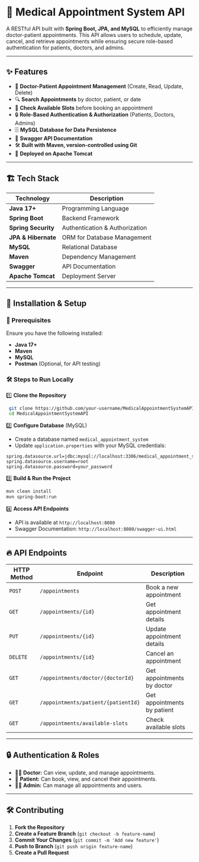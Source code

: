 # 🏥 Medical Appointment System API

A RESTful API built with **Spring Boot, JPA, and MySQL** to efficiently manage doctor-patient appointments. This API allows users to schedule, update, cancel, and retrieve appointments while ensuring secure role-based authentication for patients, doctors, and admins.

---

## ✨ Features

- 🏥 **Doctor-Patient Appointment Management** (Create, Read, Update, Delete)
- 🔍 **Search Appointments** by doctor, patient, or date
- 📆 **Check Available Slots** before booking an appointment
- 🔒 **Role-Based Authentication & Authorization** (Patients, Doctors, Admins)
- 🗄️ **MySQL Database for Data Persistence**
- 📜 **Swagger API Documentation**
- 🛠️ **Built with Maven, version-controlled using Git**
- 🚀 **Deployed on Apache Tomcat**

---

## 🏗️ Tech Stack

| Technology  | Description  |
|-------------|-------------|
| **Java 17+** | Programming Language  |
| **Spring Boot** | Backend Framework  |
| **Spring Security** | Authentication & Authorization  |
| **JPA & Hibernate** | ORM for Database Management  |
| **MySQL** | Relational Database  |
| **Maven** | Dependency Management  |
| **Swagger** | API Documentation  |
| **Apache Tomcat** | Deployment Server  |

---

## 🚀 Installation & Setup

### 🔧 Prerequisites
Ensure you have the following installed:
- **Java 17+**
- **Maven**
- **MySQL**
- **Postman** (Optional, for API testing)

### 🛠️ Steps to Run Locally

1️⃣ **Clone the Repository**
```bash
 git clone https://github.com/your-username/MedicalAppointmentSystemAPI.git
 cd MedicalAppointmentSystemAPI
```

2️⃣ **Configure Database** (MySQL)
- Create a database named `medical_appointment_system`
- Update `application.properties` with your MySQL credentials:
  
```properties
spring.datasource.url=jdbc:mysql://localhost:3306/medical_appointment_system
spring.datasource.username=root
spring.datasource.password=your_password
```

3️⃣ **Build & Run the Project**
```bash
mvn clean install
mvn spring-boot:run
```

4️⃣ **Access API Endpoints**
- API is available at `http://localhost:8080`
- Swagger Documentation: `http://localhost:8080/swagger-ui.html`

---

## 🔥 API Endpoints

| HTTP Method | Endpoint | Description |
|------------|---------|-------------|
| `POST` | `/appointments` | Book a new appointment |
| `GET` | `/appointments/{id}` | Get appointment details |
| `PUT` | `/appointments/{id}` | Update appointment details |
| `DELETE` | `/appointments/{id}` | Cancel an appointment |
| `GET` | `/appointments/doctor/{doctorId}` | Get appointments by doctor |
| `GET` | `/appointments/patient/{patientId}` | Get appointments by patient |
| `GET` | `/appointments/available-slots` | Check available slots |

---

## 🔒 Authentication & Roles
- 👨‍⚕️ **Doctor:** Can view, update, and manage appointments.
- 👤 **Patient:** Can book, view, and cancel their appointments.
- 👨‍💼 **Admin:** Can manage all appointments and users.

---

## 🛠 Contributing

1. **Fork the Repository**
2. **Create a Feature Branch** (`git checkout -b feature-name`)
3. **Commit Your Changes** (`git commit -m 'Add new feature'`)
4. **Push to Branch** (`git push origin feature-name`)
5. **Create a Pull Request**
